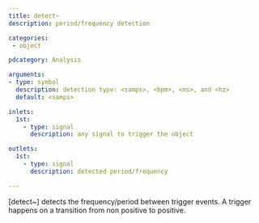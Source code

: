 ```yaml
---
title: detect~
description: period/frequency detection

categories:
 - object

pdcategory: Analysis

arguments:
- type: symbol
  description: detection type: <samps>, <bpm>, <ms>, and <hz>
  default: <samps>

inlets:
  1st:
    - type: signal
      description: any signal to trigger the object

outlets:
  1st:
    - type: signal
      description: detected period/frequency

---
```


[detect~] detects the frequency/period between trigger events. A trigger happens on a transition from non positive to positive.

